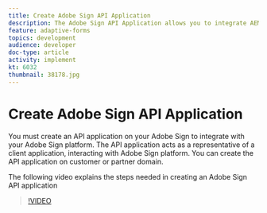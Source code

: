 ```yaml
---
title: Create Adobe Sign API Application
description: The Adobe Sign API Application allows you to integrate AEM Forms with Adobe Sign
feature: adaptive-forms
topics: development
audience: developer
doc-type: article
activity: implement
kt: 6032
thumbnail: 38178.jpg
---
```

# Create Adobe Sign API Application

You must create an API application on your Adobe Sign to integrate with your Adobe Sign platform. The API application acts as a representative of a client application, interacting with Adobe Sign platform. You can create the API application on customer or partner domain. 

The following video explains the steps needed in creating an Adobe Sign API application

>[!VIDEO](https://video.tv.adobe.com/v/38178/?quality=9&learn=on)
